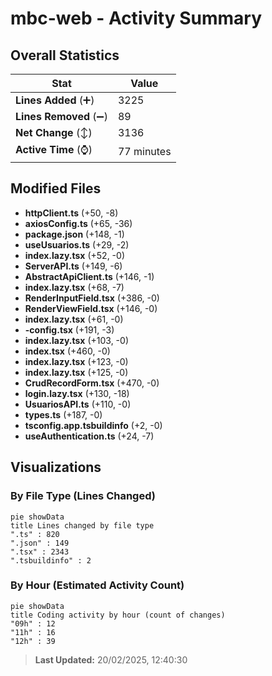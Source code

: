 # mbc-web - Activity Summary 

## Overall Statistics

| Stat                   | Value                                                             |
| ---------------------- | ----------------------------------------------------------------- |
| **Lines Added** (➕)   | 3225                                          |
| **Lines Removed** (➖) | 89                                        |
| **Net Change** (↕)    | 3136                |
| **Active Time** (⌚)   | 77 minutes |


## Modified Files
- **httpClient.ts** (+50, -8)
- **axiosConfig.ts** (+65, -36)
- **package.json** (+148, -1)
- **useUsuarios.ts** (+29, -2)
- **index.lazy.tsx** (+52, -0)
- **ServerAPI.ts** (+149, -6)
- **AbstractApiClient.ts** (+146, -1)
- **index.lazy.tsx** (+68, -7)
- **RenderInputField.tsx** (+386, -0)
- **RenderViewField.tsx** (+146, -0)
- **index.lazy.tsx** (+61, -0)
- **-config.tsx** (+191, -3)
- **index.lazy.tsx** (+103, -0)
- **index.tsx** (+460, -0)
- **index.lazy.tsx** (+123, -0)
- **index.lazy.tsx** (+125, -0)
- **CrudRecordForm.tsx** (+470, -0)
- **login.lazy.tsx** (+130, -18)
- **UsuariosAPI.ts** (+110, -0)
- **types.ts** (+187, -0)
- **tsconfig.app.tsbuildinfo** (+2, -0)
- **useAuthentication.ts** (+24, -7)

## Visualizations

### By File Type (Lines Changed)

```mermaid
pie showData
title Lines changed by file type
".ts" : 820
".json" : 149
".tsx" : 2343
".tsbuildinfo" : 2
```

### By Hour (Estimated Activity Count)

```mermaid
pie showData
title Coding activity by hour (count of changes)
"09h" : 12
"11h" : 16
"12h" : 39
```


> **Last Updated:** 20/02/2025, 12:40:30